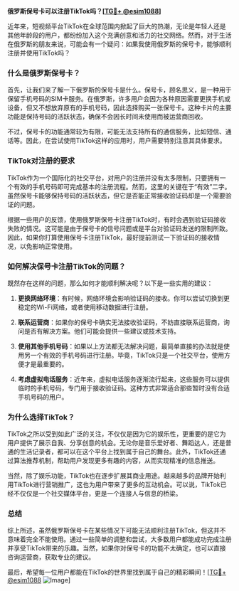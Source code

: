 **俄罗斯保号卡可以注册TikTok吗？[[TG💪+ @esim1088](https://t.me/s/esim1088)]**

近年来，短视频平台TikTok在全球范围内掀起了巨大的热潮，无论是年轻人还是其他年龄段的用户，都纷纷加入这个充满创意和活力的社交网络。然而，对于生活在俄罗斯的朋友来说，可能会有一个疑问：如果我使用俄罗斯的保号卡，能够顺利注册并使用TikTok吗？

### 什么是俄罗斯保号卡？

首先，让我们来了解一下俄罗斯的保号卡是什么。保号卡，顾名思义，是一种用于保留手机号码的SIM卡服务。在俄罗斯，许多用户会因为各种原因需要更换手机或设备，但又不想放弃原有的手机号码，因此选择购买一张保号卡。这种卡片的主要功能是保持号码的活跃状态，确保不会因长时间未使用而被运营商回收。

不过，保号卡的功能通常较为有限，可能无法支持所有的通信服务，比如短信、通话等。因此，在尝试使用TikTok这样的应用时，用户需要特别注意其具体要求。

### TikTok对注册的要求

TikTok作为一个国际化的社交平台，对用户的注册并没有太多限制，只要拥有一个有效的手机号码即可完成基本的注册流程。然而，这里的关键在于“有效”二字。虽然保号卡能够保持号码的活跃状态，但它是否能正常接收验证码却是一个需要验证的问题。

根据一些用户的反馈，使用俄罗斯保号卡注册TikTok时，有时会遇到验证码接收失败的情况。这可能是由于保号卡的信号问题或是平台对验证码发送的限制所致。因此，如果你打算使用保号卡注册TikTok，最好提前测试一下验证码的接收情况，以免影响正常使用。

### 如何解决保号卡注册TikTok的问题？

既然存在这样的问题，那么如何才能顺利解决呢？以下是一些实用的建议：

1. **更换网络环境**：有时候，网络环境会影响验证码的接收。你可以尝试切换到更稳定的Wi-Fi网络，或者使用移动数据进行注册。

2. **联系运营商**：如果你的保号卡确实无法接收验证码，不妨直接联系运营商，询问是否有解决方案。他们可能会提供一些建议或技术支持。

3. **使用其他手机号码**：如果以上方法都无法解决问题，最简单直接的办法就是使用另一个有效的手机号码进行注册。毕竟，TikTok只是一个社交平台，使用方便才是最重要的。

4. **考虑虚拟电话服务**：近年来，虚拟电话服务逐渐流行起来，这些服务可以提供临时的手机号码，专门用于接收验证码。这种方式非常适合那些暂时没有合适手机号码的用户。

### 为什么选择TikTok？

TikTok之所以受到如此广泛的关注，不仅仅是因为它的娱乐性，更重要的是它为用户提供了展示自我、分享创意的机会。无论你是音乐爱好者、舞蹈达人，还是普通的生活记录者，都可以在这个平台上找到属于自己的舞台。此外，TikTok还通过算法推荐机制，帮助用户发现更多有趣的内容，从而实现精准的信息推送。

当然，除了娱乐功能，TikTok也在逐步扩展其商业用途。越来越多的品牌开始利用TikTok进行营销推广，这也为用户带来了更多的互动机会。可以说，TikTok已经不仅仅是一个社交媒体平台，更是一个连接人与信息的桥梁。

### 总结

综上所述，虽然俄罗斯保号卡在某些情况下可能无法顺利注册TikTok，但这并不意味着完全不能使用。通过一些简单的调整和尝试，大多数用户都能成功完成注册并享受TikTok带来的乐趣。当然，如果你对保号卡的功能不太确定，也可以直接咨询运营商，获取专业的建议。

最后，希望每一位用户都能在TikTok的世界里找到属于自己的精彩瞬间！[[TG💪+ @esim1088](https://t.me/s/esim1088) ![Image](https://i.postimg.cc/4NQfJmqS/Snipaste-2025-05-13-00-14-12.png)]